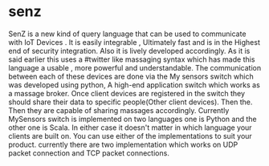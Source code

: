 # senz
SenZ is a new kind of query language that can be used to communicate with IoT Devices . It is easily integrable , Ultimately fast and is in the Highest end of security integration. Also it is lively developed accordingly. As it is said earlier this uses a #twitter like massaging syntax which has made this language a usable , more powerful and understandable. The communication between each of these devices are done via the My sensors switch which was developed using python, A high-end application switch which works as a massage broker. Once client devices are registered in the switch they should share their data to specific people(Other client devices). Then the. Then they are capable of sharing massages accordingly.  Currently MySensors switch is implemented on two languages one is Python and the other one is Scala. In either case it doesn't matter in which language your clients are built on. You can use either of the implementations to suit your product. currently there are two implementation which works on UDP packet connection and TCP packet connections.
